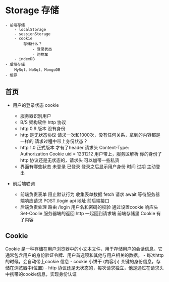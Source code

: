 # Storage 存储
    - 前端存储
        - localStorage
        - sessionStorage
        - cookie
            存储什么？
                - 登录状态
                - 购物车
        - indexDB
    - 后端存储
        MySql、NoSql、MongoDB
    - 缓存

## 首页
- 用户的登录状态
    cookie
    - 服务器识别用户
    - B/S 架构软件 http 协议
    - http 0.9 版本 没有身份
    - http 是无状态协议
        请求一次和1000次，没有任何关系，拿到的内容都是一样的
        请求过程中带上身份状态？
    - http 1.0 正式版本
        才有了header 请求头
        Content-Type:  
        Authorization 
        Cookie uid = 1231212
        用户带上，服务区解析 你的身份了
        http 协议还是无状态的，请求头 可以加带一些私货
    - 界面有哪些状态
        未登录 已登录  登录之后显示用户身份 时间 过期 主动登出
    
- 前后端联调
    - 前端负责表单
        阻止默认行为
        收集表单数据
        fetch 请求 await 等待服务器端响应请求 
        POST /login api 地址 前后端接口
    - 后端负责处理
        路由 /login
        用户名和密码的校验
        通过设置cookie 响应头 Set-Coolie
        服务器端的返回 http 一起回到请求端
        前端存储里 Cookie 有了内容

## Cookie
Cookie 是一种存储在用户浏览器中的小文本文件，用于存储用户的会话信息。它通常包含用户的身份验证令牌、用户首选项和其他与用户相关的数据。
    - 每次http的时候，会自动带上cookie 信息
    - cookie 小饼干 (内容小) 关键的身份信息，存储在浏览器中(位置)
    - http 协议还是无状态的，每次请求独立，他是通过在请求头中携带的cookie信息，实现身份认证